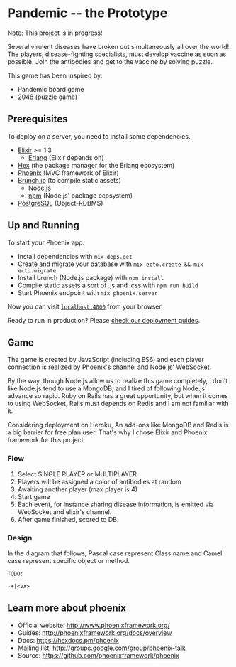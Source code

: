 # Pandemic -- the Prototype

Note: This project is in progress!

Several virulent diseases have broken out simultaneously all over the world!
The players, disease-fighting specialists, must develop vaccine as soon as possible.
Join the antibodies and get to the vaccine by solving puzzle.

This game has been inspired by:

  * Pandemic board game
  * 2048 (puzzle game)


Prerequisites
---------------

To deploy on a server, you need to install some dependencies.

  * [Elixir](http://elixir-lang.org/docs.html) >= 1.3
    * [Erlang](https://www.erlang.org/) (Elixir depends on)
  * [Hex](https://hex.pm/) (the package manager for the Erlang ecosystem)
  * [Phoenix](http://www.phoenixframework.org/) (MVC framework of Elixir)
  * [Brunch.io](http://brunch.io/) (to compile static assets)
    * [Node.js](https://nodejs.org/en/)
    * [npm](https://www.npmjs.com/) (Node.js' package ecosystem)
  * [PostgreSQL](https://www.postgresql.org/) (Object-RDBMS)


Up and Running
---------------

To start your Phoenix app:

  * Install dependencies with `mix deps.get`
  * Create and migrate your database with `mix ecto.create && mix ecto.migrate`
  * Install brunch (Node.js package) with `npm install`
  * Compile static assets a sort of .js and .css with `npm run build`
  * Start Phoenix endpoint with `mix phoenix.server`

Now you can visit [`localhost:4000`](http://localhost:4000) from your browser.

Ready to run in production? Please [check our deployment guides](http://www.phoenixframework.org/docs/deployment).


Game
---------------

The game is created by JavaScript (including ES6) and each player
connection is realized by Phoenix's channel and Node.js' WebSocket.

By the way, though Node.js allow us to realize this game completely,
I don't like Node.js tend to use a MongoDB,
and I tired of following Node.js' advance so rapid.
Ruby on Rails has a great opportunity, but when it comes to using WebSocket,
Rails must depends on Redis and I am not familiar with it.

Considering deployment on Heroku, An add-ons like MongoDB and Redis is
a big barrier for free plan user.
That's why I chose Elixir and Phoenix framework for this project.


### Flow

1. Select SINGLE PLAYER or MULTIPLAYER
2. Players will be assigned a color of antibodies at random
3. Awaiting another player (max player is 4)
4. Start game
5. Each event, for instance sharing disease information, is emitted via
   WebSocket and elixir's channel.
6. After game finished, scored to DB.


### Design

In the diagram that follows, Pascal case represent Class name and Camel case represent specific object or method.

~~~
TODO:

-+|<∨∧>
~~~


Learn more about phoenix
---------------

  * Official website: http://www.phoenixframework.org/
  * Guides: http://phoenixframework.org/docs/overview
  * Docs: https://hexdocs.pm/phoenix
  * Mailing list: http://groups.google.com/group/phoenix-talk
  * Source: https://github.com/phoenixframework/phoenix
